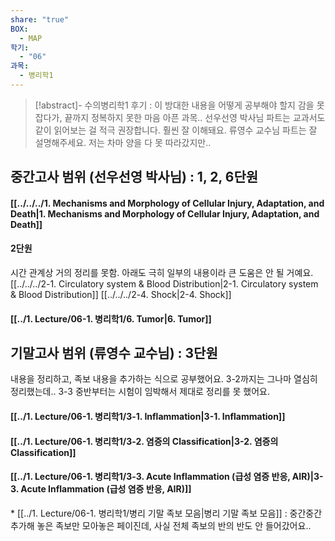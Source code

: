 ```yaml
---
share: "true"
BOX:
  - MAP
학기:
  - "06"
과목:
  - 병리학1
---
```


>[!abstract]- 수의병리학1
> 후기 : 이 방대한 내용을 어떻게 공부해야 할지 감을 못 잡다가, 끝까지 정복하지 못한 마음 아픈 과목..
> 선우선영 박사님 파트는 교과서도 같이 읽어보는 걸 적극 권장합니다. 훨씬 잘 이해돼요.
> 류영수 교수님 파트는 잘 설명해주세요. 저는 차마 양을 다 못 따라갔지만..

## 중간고사 범위 (선우선영 박사님) : 1, 2, 6단원

#### [[../../../1. Mechanisms and Morphology of Cellular Injury, Adaptation, and Death|1. Mechanisms and Morphology of Cellular Injury, Adaptation, and Death]]

#### 2단원

시간 관계상 거의 정리를 못함. 아래도 극히 일부의 내용이라 큰 도움은 안 될 거예요.
[[../../../2-1. Circulatory system & Blood Distribution|2-1. Circulatory system & Blood Distribution]]
[[../../../2-4. Shock|2-4. Shock]] 
#### [[../1. Lecture/06-1. 병리학1/6. Tumor|6. Tumor]]

## 기말고사 범위 (류영수 교수님) : 3단원

내용을 정리하고, 족보 내용을 추가하는 식으로 공부했어요. 3-2까지는 그나마 열심히 정리했는데.. 
3-3 중반부터는 시험이 임박해서 제대로 정리를 못 했어요.

#### [[../1. Lecture/06-1. 병리학1/3-1. Inflammation|3-1. Inflammation]]
#### [[../1. Lecture/06-1. 병리학1/3-2. 염증의 Classification|3-2. 염증의 Classification]]
#### [[../1. Lecture/06-1. 병리학1/3-3. Acute Inflammation (급성 염증 반응, AIR)|3-3. Acute Inflammation (급성 염증 반응, AIR)]]


\* [[../1. Lecture/06-1. 병리학1/병리 기말 족보 모음|병리 기말 족보 모음]] : 중간중간 추가해 놓은 족보만 모아놓은 페이진데, 사실 전체 족보의 반의 반도 안 들어갔어요..
